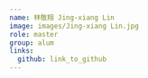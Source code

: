 ```yaml
---
name: 林敬翔 Jing-xiang Lin 
image: images/Jing-xiang Lin.jpg 
role: master
group: alum
links:
  github: link_to_github 
---
```

